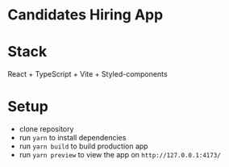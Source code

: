 # Candidates Hiring App

# Stack

React + TypeScript + Vite + Styled-components

# Setup

- clone repository
- run `yarn` to install dependencies
- run `yarn build` to build production app
- run `yarn preview` to view the app on `http://127.0.0.1:4173/`
